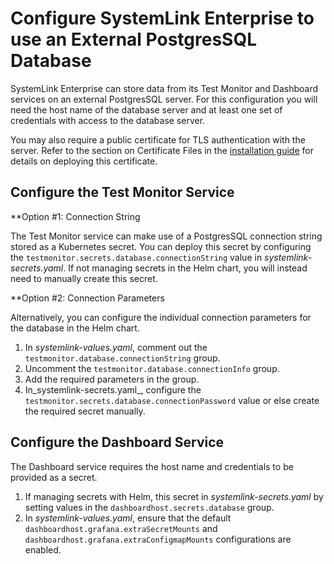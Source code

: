 # Configure SystemLink Enterprise to use an External PostgresSQL Database

SystemLink Enterprise can store data from its Test Monitor and Dashboard services on an external PostgresSQL server. For this configuration you will need the host name of the database server and at least one set of credentials with access to the database server.

You may also require a public certificate for TLS authentication with the server. Refer to the section on Certificate Files in the [installation guide](../installation-guide.md) for details on deploying this certificate.

## Configure the Test Monitor Service

**Option #1: Connection String

The Test Monitor service can make use of a PostgresSQL connection string stored as a Kubernetes secret. You can deploy this secret by configuring the `testmonitor.secrets.database.connectionString` value in _systemlink-secrets.yaml_. If not managing secrets in the Helm chart, you will instead need to manually create this secret.

**Option #2: Connection Parameters

Alternatively, you can configure the individual connection parameters for the database in the Helm chart.

1. In _systemlink-values.yaml_, comment out the `testmonitor.database.connectionString` group.
2. Uncomment the `testmonitor.database.connectionInfo` group.
3. Add the required parameters in the group.
4. In_systemlink-secrets.yaml_,  configure the `testmonitor.secrets.database.connectionPassword` value or else create the required secret manually.

## Configure the Dashboard Service

The Dashboard service requires the host name and credentials to be provided as a secret.

1. If managing secrets with Helm, this secret in _systemlink-secrets.yaml_ by setting values in  the `dashboardhost.secrets.database` group.
2. In _systemlink-values.yaml_, ensure that the default `dashboardhost.grafana.extraSecretMounts` and `dashboardhost.grafana.extraConfigmapMounts` configurations are enabled.
